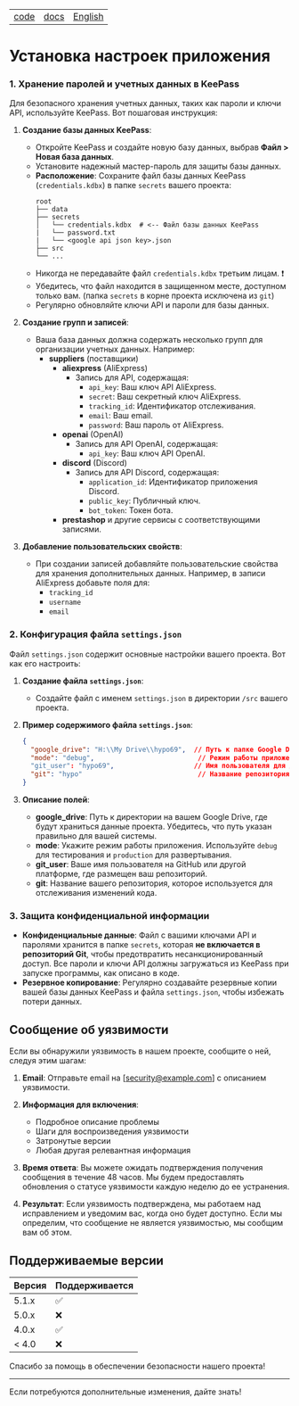 <TABLE >
<TR>
<TD>
<A HREF = 'https://github.com/hypo69/hypotez/blob/master/src/README.MD'>code</A> 
</TD>
<TD>
<A HREF = 'https://github.com/hypo69/hypotez/blob/master/docs/gemini/en/README.MD'>docs</A> 
</TD>

<TD>
<A HREF = 'https://github.com/hypo69/hypotez/blob/master/SECURITY.MD'>English</A>
</TD>
</TABLE>

Установка настроек приложения
==============================

### 1. Хранение паролей и учетных данных в KeePass

Для безопасного хранения учетных данных, таких как пароли и ключи API, используйте KeePass. Вот пошаговая инструкция:

1. **Создание базы данных KeePass**:
   - Откройте KeePass и создайте новую базу данных, выбрав **Файл > Новая база данных**.
   - Установите надежный мастер-пароль для защиты базы данных.
   - **Расположение**: Сохраните файл базы данных KeePass (`credentials.kdbx`) в папке `secrets` вашего проекта:
     ```
     root
     ├── data
     ├── secrets
     │   └── credentials.kdbx  # <-- Файл базы данных KeePass
     |   └── password.txt
     |   └── <google api json key>.json
     ├── src
     └── ...
     ```
    - Никогда не передавайте файл `credentials.kdbx` третьим лицам. ❗
    - Убедитесь, что файл находится в защищенном месте, доступном только вам. (папка `secrets` в корне проекта исключена из `git`)
    - Регулярно обновляйте ключи API и пароли для базы данных.

2. **Создание групп и записей**:
   - Ваша база данных должна содержать несколько групп для организации учетных данных. Например:
     - **suppliers** (поставщики)
       - **aliexpress** (AliExpress)
         - Запись для API, содержащая:
           - `api_key`: Ваш ключ API AliExpress.
           - `secret`: Ваш секретный ключ AliExpress.
           - `tracking_id`: Идентификатор отслеживания.
           - `email`: Ваш email.
           - `password`: Ваш пароль от AliExpress.
       - **openai** (OpenAI)
         - Запись для API OpenAI, содержащая:
           - `api_key`: Ваш ключ API OpenAI.
       - **discord** (Discord)
         - Запись для API Discord, содержащая:
           - `application_id`: Идентификатор приложения Discord.
           - `public_key`: Публичный ключ.
           - `bot_token`: Токен бота.
       - **prestashop** и другие сервисы с соответствующими записями.

3. **Добавление пользовательских свойств**:
   - При создании записей добавляйте пользовательские свойства для хранения дополнительных данных. Например, в записи AliExpress добавьте поля для:
     - `tracking_id`
     - `username`
     - `email`

### 2. Конфигурация файла `settings.json`

Файл `settings.json` содержит основные настройки вашего проекта. Вот как его настроить:

1. **Создание файла `settings.json`**:
   - Создайте файл с именем `settings.json` в директории `/src` вашего проекта.

2. **Пример содержимого файла `settings.json`**:
   ```json
   {
     "google_drive": "H:\\My Drive\\hypo69",  // Путь к папке Google Drive, используемой для хранения данных.
     "mode": "debug",                          // Режим работы приложения: 'debug' для разработки или 'production' для реального режима.
     "git_user": "hypo69",                    // Имя пользователя для доступа к репозиторию Git.
     "git": "hypo"                             // Название репозитория Git.
   }
   ```

3. **Описание полей**:
   - **google_drive**: Путь к директории на вашем Google Drive, где будут храниться данные проекта. Убедитесь, что путь указан правильно для вашей системы.
   - **mode**: Укажите режим работы приложения. Используйте `debug` для тестирования и `production` для развертывания.
   - **git_user**: Ваше имя пользователя на GitHub или другой платформе, где размещен ваш репозиторий.
   - **git**: Название вашего репозитория, которое используется для отслеживания изменений кода.

### 3. Защита конфиденциальной информации

- **Конфиденциальные данные**: Файл с вашими ключами API и паролями хранится в папке `secrets`, которая **не включается в репозиторий Git**, чтобы предотвратить несанкционированный доступ. Все пароли и ключи API должны загружаться из KeePass при запуске программы, как описано в коде.
- **Резервное копирование**: Регулярно создавайте резервные копии вашей базы данных KeePass и файла `settings.json`, чтобы избежать потери данных.

## Сообщение об уязвимости

Если вы обнаружили уязвимость в нашем проекте, сообщите о ней, следуя этим шагам:

1. **Email**: Отправьте email на [security@example.com] с описанием уязвимости.
2. **Информация для включения**:
   - Подробное описание проблемы
   - Шаги для воспроизведения уязвимости
   - Затронутые версии
   - Любая другая релевантная информация
   
3. **Время ответа**: Вы можете ожидать подтверждения получения сообщения в течение 48 часов. Мы будем предоставлять обновления о статусе уязвимости каждую неделю до ее устранения.

4. **Результат**: Если уязвимость подтверждена, мы работаем над исправлением и уведомим вас, когда оно будет доступно. Если мы определим, что сообщение не является уязвимостью, мы сообщим вам об этом.

## Поддерживаемые версии

| Версия | Поддерживается      |
| ------- | ------------------ |
| 5.1.x   | :white_check_mark: |
| 5.0.x   | :x:                |
| 4.0.x   | :white_check_mark: |
| < 4.0   | :x:                |

Спасибо за помощь в обеспечении безопасности нашего проекта!

---

Если потребуются дополнительные изменения, дайте знать!